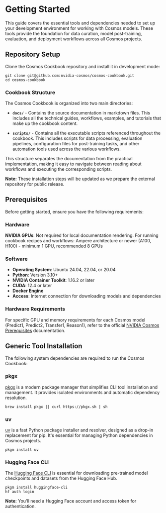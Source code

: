 # Getting Started

This guide covers the essential tools and dependencies needed to set up your development environment for working with Cosmos models. These tools provide the foundation for data curation, model post-training, evaluation, and deployment workflows across all Cosmos projects.

## Repository Setup

Clone the Cosmos Cookbook repository and install it in development mode:

```shell
git clone git@github.com:nvidia-cosmos/cosmos-cookbook.git
cd cosmos-cookbook
```

### Cookbook Structure

The Cosmos Cookbook is organized into two main directories:

- **`docs/`** - Contains the source documentation in markdown files. This includes all the technical guides, workflows, examples, and tutorials that make up the cookbook content.

- **`scripts/`** - Contains all the executable scripts referenced throughout the cookbook. This includes scripts for data processing, evaluation pipelines, configuration files for post-training tasks, and other automation tools used across the various workflows.

This structure separates the documentation from the practical implementation, making it easy to navigate between reading about workflows and executing the corresponding scripts.

**Note:** These installation steps will be updated as we prepare the external repository for public release.

## Prerequisites

Before getting started, ensure you have the following requirements:

### Hardware

**NVIDIA GPUs**: Not required for local documentation rendering. For running cookbook recipes and workflows: Ampere architecture or newer (A100, H100) - minimum 1 GPU, recommended 8 GPUs

### Software

- **Operating System**: Ubuntu 24.04, 22.04, or 20.04
- **Python**: Version 3.10+
- **NVIDIA Container Toolkit**: 1.16.2 or later
- **CUDA**: 12.4 or later
- **Docker Engine**
- **Access**: Internet connection for downloading models and dependencies

### Hardware Requirements

For specific GPU and memory requirements for each Cosmos model (Predict1, Predict2, Transfer1, Reason1), refer to the official [NVIDIA Cosmos Prerequisites](https://docs.nvidia.com/cosmos/latest/prerequisites.html) documentation.

## Generic Tool Installation

The following system dependencies are required to run the Cosmos Cookbook:

### pkgx

[pkgx](https://docs.pkgx.sh/) is a modern package manager that simplifies CLI tool installation and management. It provides isolated environments and automatic dependency resolution.

```shell
brew install pkgx || curl https://pkgx.sh | sh
```

### uv

[uv](https://docs.astral.sh/uv/) is a fast Python package installer and resolver, designed as a drop-in replacement for pip. It's essential for managing Python dependencies in Cosmos projects.

```shell
pkgm install uv
```

### Hugging Face CLI

The [Hugging Face CLI](https://huggingface.co/docs/huggingface_hub/en/guides/cli) is essential for downloading pre-trained model checkpoints and datasets from the Hugging Face Hub.

```shell
pkgm install huggingface-cli
hf auth login
```

**Note:** You'll need a Hugging Face account and access token for authentication.
